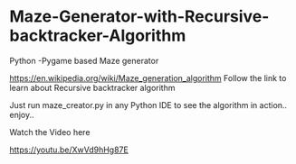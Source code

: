 # Maze-Generator-with-Recursive-backtracker-Algorithm
Python -Pygame based Maze generator 

https://en.wikipedia.org/wiki/Maze_generation_algorithm
Follow the link to learn about Recursive backtracker algorithm

Just run maze_creator.py in any Python IDE to see the algorithm in action.. enjoy..

Watch the Video here

https://youtu.be/XwVd9hHg87E
